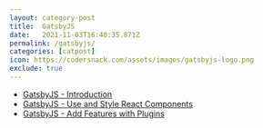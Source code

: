 ```yaml
---
layout: category-post
title:  GatsbyJS
date:   2021-11-03T16:40:35.871Z
permalink: /gatsbyjs/
categories: [catpost]
icon: https://codersnack.com/assets/images/gatsbyjs-logo.png
exclude: true
---
```

 * [GatsbyJS - Introduction](https://codersnack.com/gatsbyjs-introduction) 
 * [GatsbyJS - Use and Style React Components](https://codersnack.com/gatsbyjs-use-react-components) 
 * [GatsbyJS - Add Features with Plugins](https://codersnack.com/gatsbyjs-add-features-plugin) 
